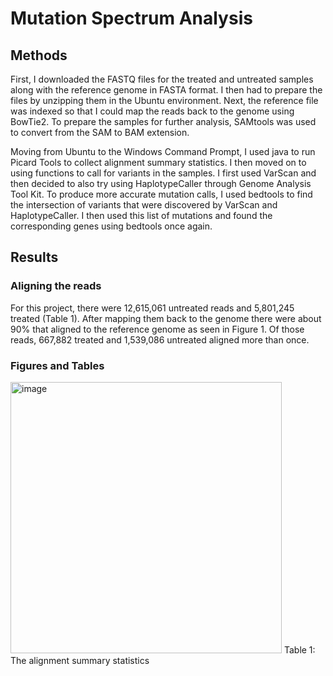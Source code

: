 # Mutation Spectrum Analysis

## Methods
First, I downloaded the FASTQ files for the treated and untreated samples along with the reference genome in FASTA format.  I then had to prepare the files by unzipping them in the Ubuntu environment.  Next, the reference file was indexed so that I could map the reads back to the genome using BowTie2.  To prepare the samples for further analysis, SAMtools was used to convert from the SAM to BAM extension.

Moving from Ubuntu to the Windows Command Prompt, I used java to run Picard Tools to collect alignment summary statistics.  I then moved on to using functions to call for variants in the samples.  I first used VarScan and then decided to also try using HaplotypeCaller through Genome Analysis Tool Kit. To produce more accurate mutation calls, I used bedtools to find the intersection of variants that were discovered by VarScan and HaplotypeCaller.  I then used this list of mutations and found the corresponding genes using bedtools once again.  

## Results
### Aligning the reads
For this project, there were 12,615,061 untreated reads and 5,801,245 treated (Table 1).  After mapping them back to the genome there were about 90%  that aligned to the reference genome as seen in Figure 1.  Of those reads, 667,882 treated and 1,539,086 untreated aligned more than once.

### Figures and Tables
<img width="434" alt="image" src="https://github.com/annamcd511/MBIOS478/assets/67665228/eeb3cde6-94a2-4052-98b4-e3ee46fd0e18">
Table 1: The alignment summary statistics


